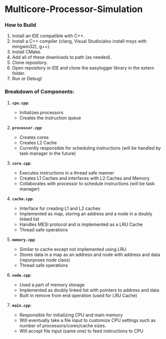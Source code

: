 # Multicore-Processor-Simulation

### How to Build ###

1. Install an IDE compatible with C++.
2. Install a C++ compiler (clang, Visual Studio(also install msys with mingwin32), g++).
3. Install CMake.
4. Add all of these downloads to path (as needed).
5. Clone repository.
6. Open repository in IDE and clone the easylogger library in the extern folder.
7. Run or Debug!

### Breakdown of Components:

1. **`cpu.cpp`**:
   - Initializes processors
   - Creates the instruction queue


2. **`processor.cpp`**:
   - Creates cores
   - Creates L2 Cache
   - Currently responsible for scheduling instructions (will be handled by task manager in the future) 

3. **`core.cpp`**:
   - Executes instructions in a thread safe manner
   - Creates L1 Caches and interfaces with L2 Caches and Memory
   - Collaborates with processor to schedule instructions (will be task manager)

4. **`cache.cpp`**:
   - Interface for creating L1 and L2 caches
   - Implemented as map, storing an address and a node in a doubly linked list
   - Handles MESI protocol and is implemented as a LRU Cache
   - Thread safe operations

5. **`memory.cpp`**:
   - Similar to cache except not implemented using LRU
   - Stores data in a map as an address and node with address and data (repurposes node class)
   - Thread safe operations
  
6. **`node.cpp`**:
   - Used a part of memory storage
   - Implemented as doubly linked list with pointers to address and data
   - Built in remove from end operation (used for LRU Cache)

7. **`main.cpp`**:
   - Responsible for initializing CPU and main memory
   - Will eventually take a file input to customize CPU settings such as number of processors/cores/cache sizes.
   - Will accept file input (same one) to feed instructions to CPU
  

